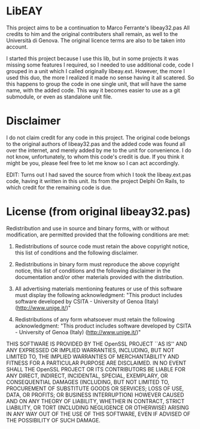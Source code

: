 LibEAY
======

This project aims to be a continuation to Marco Ferrante's libeay32.pas
All credits to him and the original contributers shall remain, as well 
to the Università di Genova.
The original licence terms are also to be taken into account.

I started this project because I use this lib, but in some projects 
it was missing some features I required, so I needed to use additional 
code, code I grouped in a unit which I called originally libeay.ext.
However, the more I used this duo, the more I realized it made no 
sense having it all scatered.
So this happens to group the code in one single unit, that will have 
the same name, with the added code.
This way it becomes easier to use as a git submodule, or even as 
standalone unit file.


Disclaimer
==========

I do not claim credit for any code in this project. 
The original code belongs to the original authors of libeay32.pas 
and the added code was found all over the internet, and merely 
added by me to the unit for convenience. I do not know, unfortunately,
to whom this code's credit is due. If you think it might be you, please
feel free to let me know so I can act accordingly.

EDIT: Turns out I had saved the source from which I took the 
libeay.ext.pas code, having it written in this unit.
Its from the project Delphi On Rails, to which credit for the remaining 
code is due.


License (from original libeay32.pas)
=======

Redistribution and use in source and binary forms, with or without
 modification, are permitted provided that the following conditions
 are met:

 1. Redistributions of source code must retain the above copyright
    notice, this list of conditions and the following disclaimer.

 2. Redistributions in binary form must reproduce the above copyright
    notice, this list of conditions and the following disclaimer in
    the documentation and/or other materials provided with the
    distribution.

 3. All advertising materials mentioning features or use of this
    software must display the following acknowledgment:
    "This product includes software developed by CSITA - University
    of Genoa (Italy) (http://www.unige.it/)"

 4. Redistributions of any form whatsoever must retain the following
    acknowledgment:
    "This product includes software developed by CSITA - University
    of Genoa (Italy) (http://www.unige.it/)"

 THIS SOFTWARE IS PROVIDED BY THE OpenSSL PROJECT ``AS IS'' AND ANY
 EXPRESSED OR IMPLIED WARRANTIES, INCLUDING, BUT NOT LIMITED TO, THE
 IMPLIED WARRANTIES OF MERCHANTABILITY AND FITNESS FOR A PARTICULAR
 PURPOSE ARE DISCLAIMED.  IN NO EVENT SHALL THE OpenSSL PROJECT OR
 ITS CONTRIBUTORS BE LIABLE FOR ANY DIRECT, INDIRECT, INCIDENTAL,
 SPECIAL, EXEMPLARY, OR CONSEQUENTIAL DAMAGES (INCLUDING, BUT
 NOT LIMITED TO, PROCUREMENT OF SUBSTITUTE GOODS OR SERVICES;
 LOSS OF USE, DATA, OR PROFITS; OR BUSINESS INTERRUPTION)
 HOWEVER CAUSED AND ON ANY THEORY OF LIABILITY, WHETHER IN CONTRACT,
 STRICT LIABILITY, OR TORT (INCLUDING NEGLIGENCE OR OTHERWISE)
 ARISING IN ANY WAY OUT OF THE USE OF THIS SOFTWARE, EVEN IF ADVISED
 OF THE POSSIBILITY OF SUCH DAMAGE.
 
 
 
